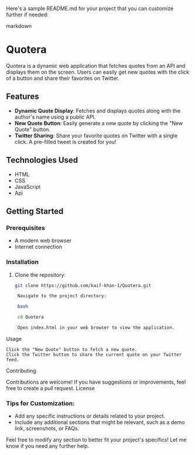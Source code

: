
Here's a sample README.md for your project that you can customize further if needed:

markdown

# Quotera

Quotera is a dynamic web application that fetches quotes from an API and displays them on the screen. Users can easily get new quotes with the click of a button and share their favorites on Twitter.

## Features

- **Dynamic Quote Display**: Fetches and displays quotes along with the author's name using a public API.
- **New Quote Button**: Easily generate a new quote by clicking the "New Quote" button.
- **Twitter Sharing**: Share your favorite quotes on Twitter with a single click. A pre-filled tweet is created for you!

## Technologies Used

- HTML
- CSS
- JavaScript
- Api

## Getting Started

### Prerequisites

- A modern web browser
- Internet connection

### Installation

1. Clone the repository:
   ```bash
   git clone https://github.com/kaif-khan-1/Quotera.git

    Navigate to the project directory:

    bash

    cd Quotera

    Open index.html in your web browser to view the application.

Usage

    Click the "New Quote" button to fetch a new quote.
    Click the Twitter button to share the current quote on your Twitter feed.

Contributing

Contributions are welcome! If you have suggestions or improvements, feel free to create a pull request.
License


### Tips for Customization:
- Add any specific instructions or details related to your project.
- Include any additional sections that might be relevant, such as a demo link, screenshots, or FAQs.

Feel free to modify any section to better fit your project's specifics! Let me know if you need any further help.

